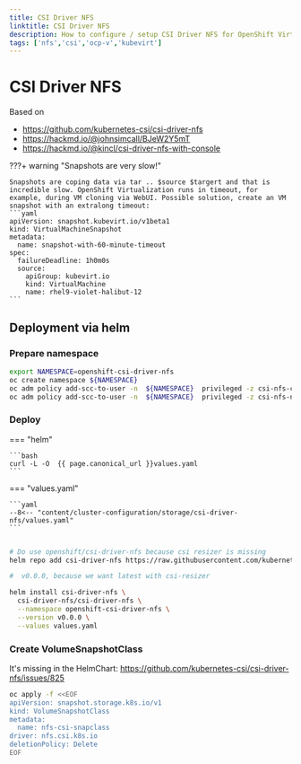 ```yaml
---
title: CSI Driver NFS
linktitle: CSI Driver NFS
description: How to configure / setup CSI Driver NFS for OpenShift Virtualization
tags: ['nfs','csi','ocp-v','kubevirt']
---
```

# CSI Driver NFS

Based on

* <https://github.com/kubernetes-csi/csi-driver-nfs>
* <https://hackmd.io/@johnsimcall/BJeW2Y5mT>
* <https://hackmd.io/@kincl/csi-driver-nfs-with-console>

???+ warning "Snapshots are very slow!"

    Snapshots are coping data via tar .. $source $targert and that is incredible slow. OpenShift Virtualization runs in timeout, for example, during VM cloning via WebUI. Possible solution, create an VM snapshot with an extralong timeout:
    ```yaml
    apiVersion: snapshot.kubevirt.io/v1beta1
    kind: VirtualMachineSnapshot
    metadata:
      name: snapshot-with-60-minute-timeout
    spec:
      failureDeadline: 1h0m0s
      source:
        apiGroup: kubevirt.io
        kind: VirtualMachine
        name: rhel9-violet-halibut-12
    ```

## Deployment via helm

### Prepare namespace

```bash
export NAMESPACE=openshift-csi-driver-nfs
oc create namespace ${NAMESPACE}
oc adm policy add-scc-to-user -n  ${NAMESPACE}  privileged -z csi-nfs-controller-sa
oc adm policy add-scc-to-user -n  ${NAMESPACE}  privileged -z csi-nfs-node-sa
```

### Deploy

=== "helm"

    ```bash
    curl -L -O  {{ page.canonical_url }}values.yaml
    ```

=== "values.yaml"

    ```yaml
    --8<-- "content/cluster-configuration/storage/csi-driver-nfs/values.yaml"
    ```

```bash

# Do use openshift/csi-driver-nfs because csi resizer is missing
helm repo add csi-driver-nfs https://raw.githubusercontent.com/kubernetes-csi/csi-driver-nfs/master/charts

#  v0.0.0, because we want latest with csi-resizer

helm install csi-driver-nfs \
  csi-driver-nfs/csi-driver-nfs \
  --namespace openshift-csi-driver-nfs \
  --version v0.0.0 \
  --values values.yaml
```

### Create VolumeSnapshotClass

It's missing in the HelmChart: <https://github.com/kubernetes-csi/csi-driver-nfs/issues/825>

```bash
oc apply -f <<EOF
apiVersion: snapshot.storage.k8s.io/v1
kind: VolumeSnapshotClass
metadata:
  name: nfs-csi-snapclass
driver: nfs.csi.k8s.io
deletionPolicy: Delete
EOF
```
